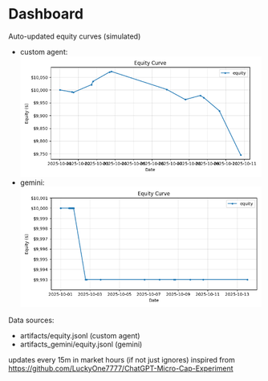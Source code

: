 # Dashboard

Auto-updated equity curves (simulated)

- custom agent: ![Equity Curve](artifacts/equity.png?v=7edd4c3)
- gemini: ![Equity Curve (Gemini)](artifacts_gemini/equity.png?v=7edd4c3)

Data sources:
- artifacts/equity.jsonl (custom agent)
- artifacts_gemini/equity.jsonl (gemini)

updates every 15m in market hours (if not just ignores)
inspired from https://github.com/LuckyOne7777/ChatGPT-Micro-Cap-Experiment